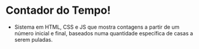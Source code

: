 # Contador do Tempo!

* Sistema em HTML, CSS e JS que mostra contagens a partir de um número inicial e final, baseados numa quantidade específica de casas a serem puladas.